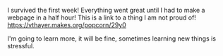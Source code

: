 I survived the first week! Everything went great until I had to make a webpage in a half hour! 
This is a link to a thing I am not proud of! https://vthayer.makes.org/popcorn/29y0

I'm going to learn more, it will be fine, sometimes learning new things is stressful.